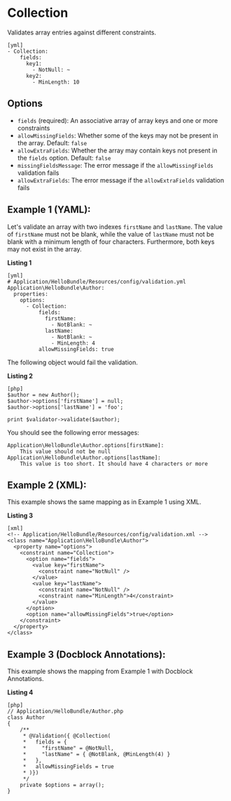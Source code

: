 Collection
==========

Validates array entries against different constraints.

    [yml]
    - Collection:
        fields:
          key1:
            - NotNull: ~
          key2:
            - MinLength: 10
  
Options
-------

  * `fields` (required): An associative array of array keys and one or more
    constraints
  * `allowMissingFields`: Whether some of the keys may not be present in the
    array. Default: `false`
  * `allowExtraFields`: Whether the array may contain keys not present in the
    `fields` option. Default: `false`
  * `missingFieldsMessage`: The error message if the `allowMissingFields`
    validation fails
  * `allowExtraFields`: The error message if the `allowExtraFields` validation
    fails

Example 1 (YAML):
-----------------

Let's validate an array with two indexes `firstName` and `lastName`. The value
of `firstName` must not be blank, while the value of `lastName` must not be
blank with a minimum length of four characters. Furthermore, both keys
may not exist in the array.

**Listing 1**

    [yml]
    # Application/HelloBundle/Resources/config/validation.yml
    Application\HelloBundle\Author:
      properties:
        options:
          - Collection:
              fields:
                firstName:
                  - NotBlank: ~
                lastName:
                  - NotBlank: ~
                  - MinLength: 4
              allowMissingFields: true
            
The following object would fail the validation.

**Listing 2**

    [php]
    $author = new Author();
    $author->options['firstName'] = null;
    $author->options['lastName'] = 'foo';
    
    print $validator->validate($author);
    
You should see the following error messages:

    Application\HelloBundle\Author.options[firstName]:
        This value should not be null
    Application\HelloBundle\Author.options[lastName]:
        This value is too short. It should have 4 characters or more
  
Example 2 (XML):
----------------

This example shows the same mapping as in Example 1 using XML.

**Listing 3**

    [xml]
    <!-- Application/HelloBundle/Resources/config/validation.xml -->
    <class name="Application\HelloBundle\Author">
      <property name="options">
        <constraint name="Collection">
          <option name="fields">
            <value key="firstName">
              <constraint name="NotNull" />
            </value>
            <value key="lastName">
              <constraint name="NotNull" />
              <constraint name="MinLength">4</constraint>
            </value>
          </option>
          <option name="allowMissingFields">true</option>
        </constraint>
      </property>
    </class>
    
Example 3 (Docblock Annotations):
---------------------------------

This example shows the mapping from Example 1 with Docblock Annotations.

**Listing 4**

    [php]
    // Application/HelloBundle/Author.php
    class Author
    {
        /**
         * @Validation({ @Collection(
         *   fields = {
         *     "firstName" = @NotNull,
         *     "lastName" = { @NotBlank, @MinLength(4) }
         *   },
         *   allowMissingFields = true
         * )})
         */
        private $options = array();
    }